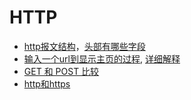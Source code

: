 # HTTP
- [http报文结构](https://github.com/CyC2018/CS-Notes/blob/master/notes/HTTP.md#%E8%AF%B7%E6%B1%82%E5%92%8C%E5%93%8D%E5%BA%94%E6%8A%A5%E6%96%87)，[头部有哪些字段](https://github.com/CyC2018/CS-Notes/blob/master/notes/HTTP.md#%E5%9B%9Bhttp-%E9%A6%96%E9%83%A8)
- [输入一个url到显示主页的过程](https://snailclimb.gitee.io/javaguide/#/docs/network/%E8%AE%A1%E7%AE%97%E6%9C%BA%E7%BD%91%E7%BB%9C?id=%e4%ba%94-%e5%9c%a8%e6%b5%8f%e8%a7%88%e5%99%a8%e4%b8%ad%e8%be%93%e5%85%a5url%e5%9c%b0%e5%9d%80-gtgt-%e6%98%be%e7%a4%ba%e4%b8%bb%e9%a1%b5%e7%9a%84%e8%bf%87%e7%a8%8b%e9%9d%a2%e8%af%95%e5%b8%b8%e5%ae%a2), [详细解释](https://segmentfault.com/a/1190000006879700)
- [GET 和 POST 比较](https://github.com/CyC2018/CS-Notes/blob/master/notes/HTTP.md#%E4%B9%9Dget-%E5%92%8C-post-%E6%AF%94%E8%BE%83)
- [http和https](https://github.com/CyC2018/CS-Notes/blob/master/notes/HTTP.md#%E5%85%ADhttps)